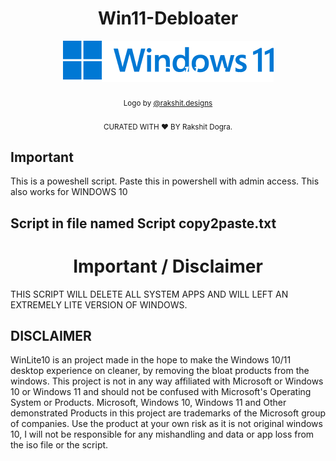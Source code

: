 <h1 align="center">Win11-Debloater</h1>
<p align="center">
  <a href="https://github.com/rakshitdogra/Win11-Debloater"><img src="icon.png" alt="Logo"></img></a>
  </br>
  </br>
  <sub>Logo by <a href="https://www.instagram.com/rakshit.designs/">@rakshit.designs</a></sub>
  </br>
   </br>
  <sub>CURATED WITH ❤️ BY Rakshit Dogra.</sub>
</p>

<h2>Important</h2>
This is a poweshell script. Paste this in powershell with admin access. This also works for WINDOWS 10
<h2>Script in file named Script copy2paste.txt</h2>
<h1 align="center">Important / Disclaimer</h1>
THIS SCRIPT WILL DELETE ALL SYSTEM APPS AND WILL LEFT AN EXTREMELY LITE VERSION OF WINDOWS.

<h2>DISCLAIMER</h2> 
WinLite10 is an project made in the hope to make the Windows 10/11 desktop experience on cleaner, by removing the bloat products from the windows. This project is not in any way affiliated with Microsoft or Windows 10 or Windows 11 and should not be confused with Microsoft's Operating System or Products. Microsoft, Windows 10, Windows 11 and Other demonstrated Products in this project are trademarks of the Microsoft group of companies. Use the product at your own risk as it is not original windows 10, I will not be responsible for any mishandling and data or app loss from the iso file or the script.

